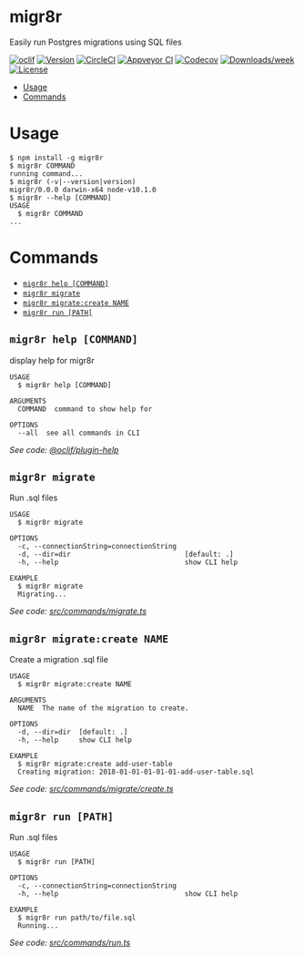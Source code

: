 migr8r
=================

Easily run Postgres migrations using SQL files

[![oclif](https://img.shields.io/badge/cli-oclif-brightgreen.svg)](https://oclif.io)
[![Version](https://img.shields.io/npm/v/migr8r.svg)](https://npmjs.org/package/migr8r)
[![CircleCI](https://circleci.com/gh/benhjames/migr8r/tree/master.svg?style=shield)](https://circleci.com/gh/benhjames/migr8r/tree/master)
[![Appveyor CI](https://ci.appveyor.com/api/projects/status/github/benhjames/migr8r?branch=master&svg=true)](https://ci.appveyor.com/project/benhjames/migr8r/branch/master)
[![Codecov](https://codecov.io/gh/benhjames/migr8r/branch/master/graph/badge.svg)](https://codecov.io/gh/benhjames/migr8r)
[![Downloads/week](https://img.shields.io/npm/dw/migr8r.svg)](https://npmjs.org/package/migr8r)
[![License](https://img.shields.io/npm/l/migr8r.svg)](https://github.com/benhjames/migr8r/blob/master/package.json)

<!-- toc -->
* [Usage](#usage)
* [Commands](#commands)
<!-- tocstop -->
# Usage
<!-- usage -->
```sh-session
$ npm install -g migr8r
$ migr8r COMMAND
running command...
$ migr8r (-v|--version|version)
migr8r/0.0.0 darwin-x64 node-v10.1.0
$ migr8r --help [COMMAND]
USAGE
  $ migr8r COMMAND
...
```
<!-- usagestop -->
# Commands
<!-- commands -->
* [`migr8r help [COMMAND]`](#migr-8-r-help-command)
* [`migr8r migrate`](#migr-8-r-migrate)
* [`migr8r migrate:create NAME`](#migr-8-r-migratecreate-name)
* [`migr8r run [PATH]`](#migr-8-r-run-path)

## `migr8r help [COMMAND]`

display help for migr8r

```
USAGE
  $ migr8r help [COMMAND]

ARGUMENTS
  COMMAND  command to show help for

OPTIONS
  --all  see all commands in CLI
```

_See code: [@oclif/plugin-help](https://github.com/oclif/plugin-help/blob/v2.0.5/src/commands/help.ts)_

## `migr8r migrate`

Run .sql files

```
USAGE
  $ migr8r migrate

OPTIONS
  -c, --connectionString=connectionString
  -d, --dir=dir                            [default: .]
  -h, --help                               show CLI help

EXAMPLE
  $ migr8r migrate
  Migrating...
```

_See code: [src/commands/migrate.ts](https://github.com/benhjames/migr8r/blob/v0.0.0/src/commands/migrate.ts)_

## `migr8r migrate:create NAME`

Create a migration .sql file

```
USAGE
  $ migr8r migrate:create NAME

ARGUMENTS
  NAME  The name of the migration to create.

OPTIONS
  -d, --dir=dir  [default: .]
  -h, --help     show CLI help

EXAMPLE
  $ migr8r migrate:create add-user-table
  Creating migration: 2018-01-01-01-01-01-add-user-table.sql
```

_See code: [src/commands/migrate/create.ts](https://github.com/benhjames/migr8r/blob/v0.0.0/src/commands/migrate/create.ts)_

## `migr8r run [PATH]`

Run .sql files

```
USAGE
  $ migr8r run [PATH]

OPTIONS
  -c, --connectionString=connectionString
  -h, --help                               show CLI help

EXAMPLE
  $ migr8r run path/to/file.sql
  Running...
```

_See code: [src/commands/run.ts](https://github.com/benhjames/migr8r/blob/v0.0.0/src/commands/run.ts)_
<!-- commandsstop -->

